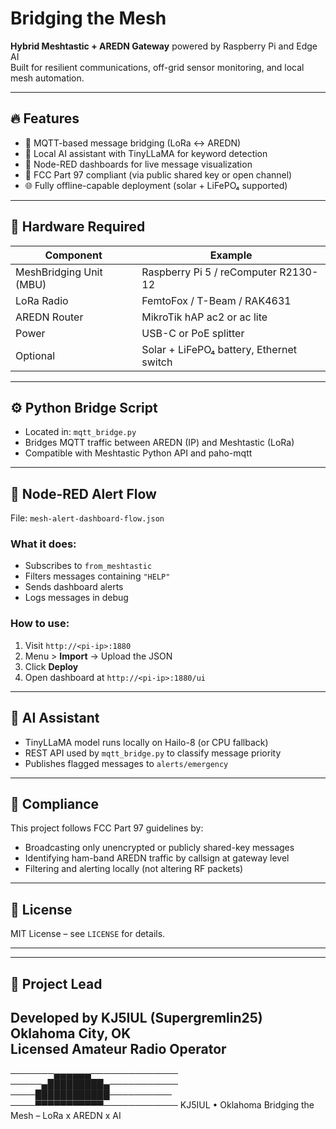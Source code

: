 # Bridging the Mesh

**Hybrid Meshtastic + AREDN Gateway** powered by Raspberry Pi and Edge AI  
Built for resilient communications, off-grid sensor monitoring, and local mesh automation.

---

## 🔥 Features

- 🔄 MQTT-based message bridging (LoRa ↔ AREDN)
- 🧠 Local AI assistant with TinyLLaMA for keyword detection
- 🧰 Node-RED dashboards for live message visualization
- 📡 FCC Part 97 compliant (via public shared key or open channel)
- 🌐 Fully offline-capable deployment (solar + LiFePO₄ supported)

---

## 🧱 Hardware Required

| Component | Example |
|----------|--------|
| MeshBridging Unit (MBU) | Raspberry Pi 5 / reComputer R2130-12 |
| LoRa Radio | FemtoFox / T-Beam / RAK4631 |
| AREDN Router | MikroTik hAP ac2 or ac lite |
| Power | USB-C or PoE splitter |
| Optional | Solar + LiFePO₄ battery, Ethernet switch |

---

## ⚙️ Python Bridge Script

- Located in: `mqtt_bridge.py`
- Bridges MQTT traffic between AREDN (IP) and Meshtastic (LoRa)
- Compatible with Meshtastic Python API and paho-mqtt

---

## 🧰 Node-RED Alert Flow

File: `mesh-alert-dashboard-flow.json`

### What it does:
- Subscribes to `from_meshtastic`
- Filters messages containing `"HELP"`
- Sends dashboard alerts
- Logs messages in debug

### How to use:
1. Visit `http://<pi-ip>:1880`
2. Menu > **Import** → Upload the JSON
3. Click **Deploy**
4. Open dashboard at `http://<pi-ip>:1880/ui`

---

## 🤖 AI Assistant

- TinyLLaMA model runs locally on Hailo-8 (or CPU fallback)
- REST API used by `mqtt_bridge.py` to classify message priority
- Publishes flagged messages to `alerts/emergency`

---

## 🔐 Compliance

This project follows FCC Part 97 guidelines by:
- Broadcasting only unencrypted or publicly shared-key messages
- Identifying ham-band AREDN traffic by callsign at gateway level
- Filtering and alerting locally (not altering RF packets)

---

## 📄 License

MIT License – see `LICENSE` for details.

---

---

## 📡 Project Lead  
Developed by **KJ5IUL** (Supergremlin25)  
Oklahoma City, OK  
Licensed Amateur Radio Operator
---

───────▄▄▄▄▄▄──────────────
─────▄█████████▄───────────
────████████████──────────
────▀▀▀▀▀▀▀▀▀▀▀────────────
KJ5IUL • Oklahoma
Bridging the Mesh – LoRa x AREDN x AI


